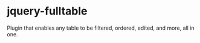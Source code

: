 # jquery-fulltable
Plugin that enables any table to be filtered, ordered, edited, and more, all in one. 
